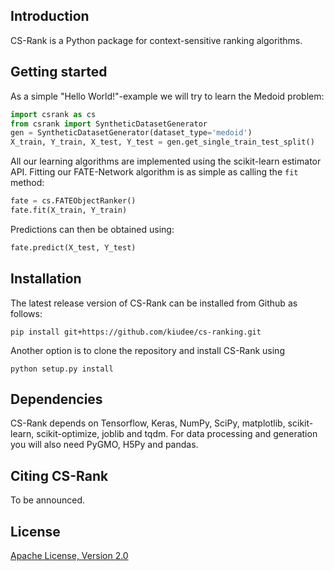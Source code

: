 Introduction
-------------
CS-Rank is a Python package for context-sensitive ranking algorithms.


Getting started
---------------
As a simple "Hello World!"-example we will try to learn the Medoid problem:
```python
import csrank as cs
from csrank import SyntheticDatasetGenerator
gen = SyntheticDatasetGenerator(dataset_type='medoid')
X_train, Y_train, X_test, Y_test = gen.get_single_train_test_split()
```
All our learning algorithms are implemented using the scikit-learn estimator API.
Fitting our FATE-Network algorithm is as simple as calling the `fit` method:
```python
fate = cs.FATEObjectRanker()
fate.fit(X_train, Y_train)
```
Predictions can then be obtained using:
```python
fate.predict(X_test, Y_test)
```

Installation
------------
The latest release version of CS-Rank can be installed from Github as follows:
```
pip install git+https://github.com/kiudee/cs-ranking.git
```
Another option is to clone the repository and install CS-Rank using 
```
python setup.py install
```

Dependencies
------------
CS-Rank depends on Tensorflow, Keras, NumPy, SciPy, matplotlib, scikit-learn, scikit-optimize, joblib and tqdm.
For data processing and generation you will also need PyGMO, H5Py and pandas.


Citing CS-Rank
----------------
To be announced.

License
--------
[Apache License, Version 2.0](https://github.com/kiudee/cs-ranking/blob/master/LICENSE)
